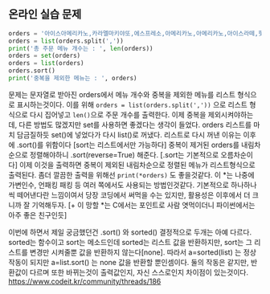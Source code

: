 
## 온라인 실습 문제

```python
orders = '아이스아메리카노,카라멜마키야또,에스프레소,아메리카노,아메리카노,아이스라떼,핫초코,아이스아메리카노,아메리카노,아이스카라멜마키야또,아이스라떼,라떼마키야또,카푸치노,라떼마키야또'
orders = list(orders.split(','))
print('총 주문 메뉴 개수는 : ', len(orders))
orders = set(orders)
orders = list(orders)
orders.sort()
print('중복을 제외한 메뉴는 : ', orders)
```

문제는 문자열로 받아진 orders에서 메뉴 개수와 중복을 제외한 메뉴를 리스트 형식으로 표시하는것이다.
이를 위해 `orders = list(orders.split(','))` 으로 리스트 형식으로 다시 집어넣고
`len()`으로 주문 개수를 출력한다.
이제 중복을 제외시켜야하는데, 다른 방법도 많겠지만 set를 사용하면 좋겠다는 생각이 들었다.
orders 리스트를 마치 담금질하듯 set()에 넣었다가 다시 list()로 꺼냈다.
리스트로 다시 꺼낸 이유는 이후에 .sort()를 위함이다 [sort는 리스트에서만 가능하다]
중복이 제거된 orders를 내림차순으로 정렬해야하니 .sort(reverse=True) 해준다. [.sort는 기본적으로 오름차순이다]
이제 이것을 출력하면 중복이 제외된 내림차순으로 정렬된 메뉴가 리스트형식으로 출력된다.
좀더 깔끔한 출력을 위해선
`print(*orders)` 도 좋을것같다.
이 *는 나중에 가변인수, 언패킹 패킹 등 여러 쪽에서도 사용되는 방법인것같다. 기본적으로 하나하나씩 떼어낸다란 느낌이여서
당장 코딩에서 써먹을 수는 있지만, 활용성은 이후에서 더 크니까 잘 기억해두자. [\+ 이 망할 *는 C에서는 포인트로 사람 엿먹이더니 파이썬에서는 아주 좋은 친구인듯]


이번에 하면서 제일 궁금했던건
.sort() 와 sorted()
결정적으로 두개는 아예 다르다. sorted는 함수이고 sort는 메소드인데
sorted는 리스트 값을 반환하지만, sort는 그 리스트를 변경만 시켜줄뿐 값을 반환하지 않는다[none].
따라서 a=sorted(list) 는 정상 작동이 되지만 a=list.sort() 는 none 값을 반환할 뿐인셈이다.
둘의 작동은 같지만, 반환값이 다르며 또한 바뀌는것이 출력값인지, 자신 스스로인지 차이점이 있는것이다.
https://www.codeit.kr/community/threads/186

